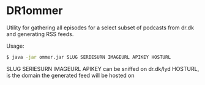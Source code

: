 # DR1ommer

Utility for gathering all episodes for a select subset of podcasts from dr.dk and generating RSS feeds.

Usage:
```bash
$ java -jar ommer.jar SLUG SERIESURN IMAGEURL APIKEY HOSTURL
```

SLUG SERIESURN IMAGEURL APIKEY can be sniffed on dr.dk/lyd
HOSTURL, is the domain the generated feed will be hosted on
